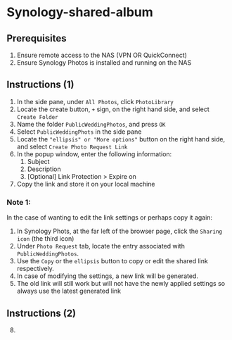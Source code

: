 # Synology-shared-album

## Prerequisites

1. Ensure remote access to the NAS (VPN OR QuickConnect)
2. Ensure Synology Photos is installed and running on the NAS

## Instructions (1)

1. In the side pane, under `All Photos`, click `PhotoLibrary`
2. Locate the create button, `+` sign, on the right hand side, and select `Create Folder`
3. Name the folder `PublicWeddingPhotos`, and press `OK`
4. Select `PublicWeddingPhots` in the side pane
5. Locate the `"ellipsis" or "More options"` button on the right hand side, and select `Create Photo Request Link`
6. In the popup window, enter the following information:
    1. Subject
    2. Description
    3. [Optional] Link Protection > Expire on
7. Copy the link and store it on your local machine

### Note 1:

In the case of wanting to edit the link settings or perhaps copy it again:

1. In Synology Phots, at the far left of the browser page, click the `Sharing icon` (the third icon)
2. Under `Photo Request` tab, locate the entry associated with `PublicWeddingPhotos`.
3. Use the `Copy` or the `ellipsis` button to copy or edit the shared link respectively.
4. In case of modifying the settings, a new link will be generated.
5. The old link will still work but will not have the newly applied settings so always use the latest generated link

## Instructions (2)

8.
